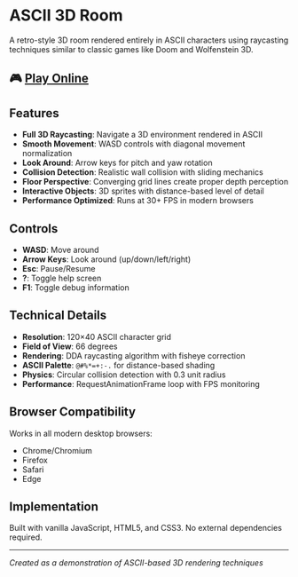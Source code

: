 # ASCII 3D Room

A retro-style 3D room rendered entirely in ASCII characters using raycasting techniques similar to classic games like Doom and Wolfenstein 3D.

## 🎮 [Play Online](https://a-false-god.github.io/asci/)

## Features

- **Full 3D Raycasting**: Navigate a 3D environment rendered in ASCII
- **Smooth Movement**: WASD controls with diagonal movement normalization
- **Look Around**: Arrow keys for pitch and yaw rotation
- **Collision Detection**: Realistic wall collision with sliding mechanics
- **Floor Perspective**: Converging grid lines create proper depth perception
- **Interactive Objects**: 3D sprites with distance-based level of detail
- **Performance Optimized**: Runs at 30+ FPS in modern browsers

## Controls

- **WASD**: Move around
- **Arrow Keys**: Look around (up/down/left/right)
- **Esc**: Pause/Resume
- **?**: Toggle help screen
- **F1**: Toggle debug information

## Technical Details

- **Resolution**: 120×40 ASCII character grid
- **Field of View**: 66 degrees
- **Rendering**: DDA raycasting algorithm with fisheye correction
- **ASCII Palette**: `@#%*=+:-.` for distance-based shading
- **Physics**: Circular collision detection with 0.3 unit radius
- **Performance**: RequestAnimationFrame loop with FPS monitoring

## Browser Compatibility

Works in all modern desktop browsers:
- Chrome/Chromium
- Firefox
- Safari
- Edge

## Implementation

Built with vanilla JavaScript, HTML5, and CSS3. No external dependencies required.

---

*Created as a demonstration of ASCII-based 3D rendering techniques*

